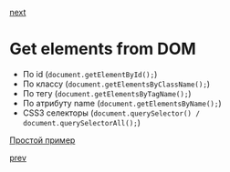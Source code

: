 <a href="04.md">next</a>

<h1>Get elements from DOM</h1>

<ul>
<li>
По id (<code>document.getElementById();</code>)
</li>
<li>
По классу (<code>document.getElementsByClassName();</code>)
</li>
<li>
По тегу (<code>document.getElementsByTagName();</code>)
</li>
<li>
По атрибуту name (<code>document.getElementsByName();</code>)
</li>
<li>
CSS3 селекторы (<code>document.querySelector() / document.querySelectorAll();</code>)
</li>
</ul>

<div>
<a href="https://codepen.io/paawel/pen/ZvQaKQ?editors=1012">Простой пример</a>
</div>

<a href="02.md">prev</a>